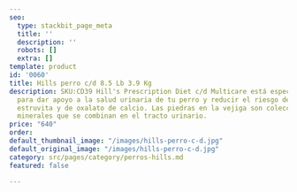 ```yaml
---
seo:
  type: stackbit_page_meta
  title: ''
  description: ''
  robots: []
  extra: []
template: product
id: '0060'
title: Hills perro c/d 8.5 Lb 3.9 Kg
description: SKU:CD39 Hill's Prescription Diet c/d Multicare está especialmente formulado
  para dar apoyo a la salud urinaria de tu perro y reducir el riesgo de piedras de
  estruvita y de oxalato de calcio. Las piedras en la vejiga son colecciones de cristales
  minerales que se combinan en el tracto urinario.
price: "640"
order: 
default_thumbnail_image: "/images/hills-perro-c-d.jpg"
default_original_image: "/images/hills-perro-c-d.jpg"
category: src/pages/category/perros-hills.md
featured: false

---
```

